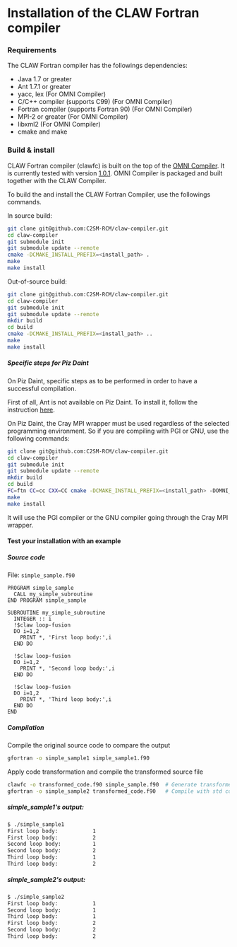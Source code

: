 # Installation of the CLAW Fortran compiler

### Requirements

The CLAW Fortran compiler has the followings dependencies:
* Java 1.7 or greater
* Ant 1.7.1 or greater
* yacc, lex (For OMNI Compiler)
* C/C++ compiler (supports C99) (For OMNI Compiler)
* Fortran compiler (supports Fortran 90) (For OMNI Compiler)
* MPI-2 or greater (For OMNI Compiler)
* libxml2 (For OMNI Compiler)
* cmake and make



### Build & install

CLAW Fortran compiler (clawfc) is built on the top of the
[OMNI Compiler](http://www,omni-compiler.org). It is currently tested with
version [1.0.1](http://omni-compiler.org/download/stable/omnicompiler-1.0.1.tar.bz2).
OMNI Compiler is packaged and built together with the CLAW Compiler.


To build the and install the CLAW Fortran Compiler, use the followings commands.

In source build:
```bash
git clone git@github.com:C2SM-RCM/claw-compiler.git
cd claw-compiler
git submodule init
git submodule update --remote
cmake -DCMAKE_INSTALL_PREFIX=<install_path> .
make
make install
```

Out-of-source build:
```bash
git clone git@github.com:C2SM-RCM/claw-compiler.git
cd claw-compiler
git submodule init
git submodule update --remote
mkdir build
cd build
cmake -DCMAKE_INSTALL_PREFIX=<install_path> ..
make
make install
```

##### Specific steps for Piz Daint
On Piz Daint, specific steps as to be performed in order to have a successful
compilation.

First of all, Ant is not available on Piz Daint. To install it, follow the
instruction [here](./INSTALL_Ant.md).

On Piz Daint, the Cray MPI wrapper must be used regardless of the selected
programming environment. So if you are compiling with PGI or GNU, use the
following commands:

```bash
git clone git@github.com:C2SM-RCM/claw-compiler.git
cd claw-compiler
git submodule init
git submodule update --remote
mkdir build
cd build
FC=ftn CC=cc CXX=CC cmake -DCMAKE_INSTALL_PREFIX=<install_path> -DOMNI_MPI_FC="MPI_FC=ftn" -DOMNI_MPI_CC="MPI_CC=cc" ..
make
make install
```

It will use the PGI compiler or the GNU compiler going through the Cray MPI
wrapper.


#### Test your installation with an example
##### Source code
File: `simple_sample.f90`
```Fortran
PROGRAM simple_sample
  CALL my_simple_subroutine
END PROGRAM simple_sample

SUBROUTINE my_simple_subroutine
  INTEGER :: i
  !$claw loop-fusion
  DO i=1,2
    PRINT *, 'First loop body:',i
  END DO

  !$claw loop-fusion
  DO i=1,2
    PRINT *, 'Second loop body:',i
  END DO

  !$claw loop-fusion
  DO i=1,2
    PRINT *, 'Third loop body:',i
  END DO
END
```

##### Compilation
Compile the original source code to compare the output
```bash
gfortran -o simple_sample1 simple_sample1.f90
```

Apply code transformation and compile the transformed source file
```bash
clawfc -o transformed_code.f90 simple_sample.f90  # Generate transformed_code
gfortran -o simple_sample2 transformed_code.f90   # Compile with std compiler
```

##### simple_sample1's output:
```bash
$ ./simple_sample1
First loop body:           1
First loop body:           2
Second loop body:          1
Second loop body:          2
Third loop body:           1
Third loop body:           2
```

##### simple_sample2's output:
```bash
$ ./simple_sample2
First loop body:           1
Second loop body:          1
Third loop body:           1
First loop body:           2
Second loop body:          2
Third loop body:           2
```
